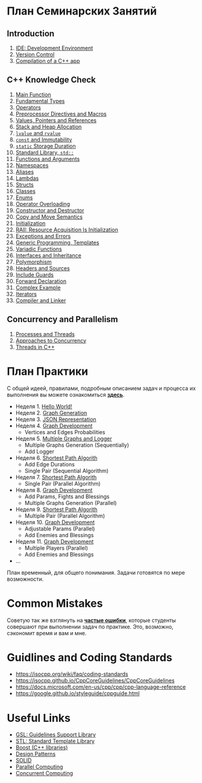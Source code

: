 # План Семинарских Занятий

## Introduction
1. [IDE: Development Environment](/01_introduction/01_development_environment)
1. [Version Control](/01_introduction/02_version_control)
1. [Compilation of a C++ app](/01_introduction/03_compilation_of_cpp_app)

## C++ Knowledge Check
1. [Main Function](/02_knowledge_check/01_main_function)
1. [Fundamental Types](/02_knowledge_check/02_fundamental_types)
1. [Operators](/02_knowledge_check/03_operators)
1. [Preprocessor Directives and Macros](/02_knowledge_check/04_preprocessor_and_macros)
1. [Values, Pointers and References](/02_knowledge_check/05_pointers_and_references)
1. [Stack and Heap Allocation](/02_knowledge_check/06_stack_and_heap_allocation)
1. [`lvalue` and `rvalue`](/02_knowledge_check/07_lvalue_and_rvalue)
1. [`const` and Immutability](/02_knowledge_check/08_const_and_immutability)
1. [`static` Storage Duration](/02_knowledge_check/09_static)
1. [Standard Library, `std::`](/02_knowledge_check/10_standard_library)
1. [Functions and Arguments](/02_knowledge_check/11_functions_and_arguments)
1. [Namespaces](/02_knowledge_check/12_namespaces)
1. [Aliases](/02_knowledge_check/13_aliases)
1. [Lambdas](/02_knowledge_check/14_lambdas)
1. [Structs](/02_knowledge_check/15_structs)
1. [Classes](/02_knowledge_check/16_classes)
1. [Enums](/02_knowledge_check/17_enums)
1. [Operator Overloading](/02_knowledge_check/18_operator_overloading)
1. [Constructor and Destructor](/02_knowledge_check/19_constructor_and_destructor)
1. [Copy and Move Semantics](/02_knowledge_check/20_copy_and_move_semantics)
1. [Initialization](/02_knowledge_check/21_initialization)
1. [RAII: Resource Acquisition Is Initialization](/02_knowledge_check/22_raii)
1. [Exceptions and Errors](/02_knowledge_check/23_exceptions_and_errors)
1. [Generic Programming, Templates](/02_knowledge_check/24_generic_programming)
1. [Variadic Functions](/02_knowledge_check/25_variadic_functions)
1. [Interfaces and Inheritance](/02_knowledge_check/26_interfaces_and_inheritance)
1. [Polymorphism](/02_knowledge_check/27_polymorphism)
1. [Headers and Sources](/02_knowledge_check/28_headers_and_sources)
1. [Include Guards](/02_knowledge_check/29_include_guards)
1. [Forward Declaration](/02_knowledge_check/30_forward_declaration)
1. [Complex Example](/02_knowledge_check/31_complex_example)
1. [Iterators](/02_knowledge_check/32_iterators)
1. [Compiler and Linker](/02_knowledge_check/33_compiler_and_linker)

## Concurrency and Parallelism
1. [Processes and Threads](/03_concurrency_and_parallelism/01_processes_and_threads)
1. [Approaches to Concurrency](/03_concurrency_and_parallelism/02_approaches_to_concurrency)
1. [Threads in C++](/03_concurrency_and_parallelism/03_threads_in_cpp)

# План Практики

С общей идеей, правилами, подробным описанием задач и процесса их выполнения вы можете ознакомиться [**здесь**](/tasks).

- Неделя 1. [Hello World!](/tasks/task_01)
- Неделя 2. [Graph Generation](/tasks/task_02)
- Неделя 3. [JSON Representation](/tasks/task_03)
- Неделя 4. [Graph Development](/tasks/task_04)
  - Vertices and Edges Probabilities
- Неделя 5. [Multiple Graphs and Logger](/tasks/task_05)
  - Multiple Graphs Generation (Sequentially)
  - Add Logger
- Неделя 6. [Shortest Path Algorith](/tasks)
  - Add Edge Durations
  - Single Pair (Sequential Algorithm)
- Неделя 7. [Shortest Path Algorith](/tasks)
  - Single Pair (Parallel Algorithm)
- Неделя 8. [Graph Development](/tasks)
  - Add Params, Fights and Blessings
  - Multiple Graphs Generation (Parallel)
- Неделя 9. [Shortest Path Algorith](/tasks)
  - Multiple Pair (Parallel Algorithm)
- Неделя 10. [Graph Development](/tasks)
  - Adjustable Params (Parallel)
  - Add Enemies and Blessings
- Неделя 11. [Graph Development](/tasks)
  - Multiple Players (Parallel)
  - Add Enemies and Blessings
- ...

План временный, для общего понимания. Задачи готовятся по мере возможности.

# Common Mistakes

Советую так же взглянуть на [**частые ошибки**](/tasks#common-mistakes), которые студенты совершают при выполнении задач по практике. Это, возможно, сэкономит время и вам и мне.

# Guidlines and Coding Standards
- https://isocpp.org/wiki/faq/coding-standards
- https://isocpp.github.io/CppCoreGuidelines/CppCoreGuidelines
- https://docs.microsoft.com/en-us/cpp/cpp/cpp-language-reference
- https://google.github.io/styleguide/cppguide.html

# Useful Links
- [GSL: Guidelines Support Library](https://github.com/Microsoft/GSL)
- [STL: Standard Template Library](https://en.wikipedia.org/wiki/Standard_Template_Library)
- [Boost (C++ libraries)](https://en.wikipedia.org/wiki/Boost_(C%2B%2B_libraries))
- [Design Patterns](https://en.wikipedia.org/wiki/Software_design_pattern)
- [SOLID](https://en.wikipedia.org/wiki/SOLID)
- [Parallel Computing](https://en.wikipedia.org/wiki/Parallel_computing)
- [Concurrent Computing](https://en.wikipedia.org/wiki/Concurrent_computing)
